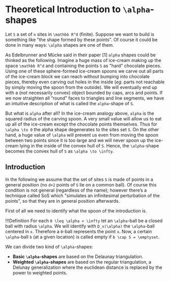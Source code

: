 # Theoretical Introduction to ``\alpha``-shapes

Let ``S`` a set of ``n`` sites in ``\mathbb R^d`` (finite).
Suppose we want to build is something like "the shape formed by these points".
Of course it could be done in many ways: ``\alpha`` shapes are one of them.

As Edelbrunner and Mücke said in their paper [1] ``alpha`` shapes could be thinked as the following.
Imagine a huge mass of ice-cream making up the space ``\mathbb R^d`` and containing the points ``S`` as "hard" chocolate pieces. Using one of these sphere-formed ice-cream spoons we carve out all parts of the ice-cream block we can reach without bumping into chocolate pieces, thereby even carving out holes in the inside (*eg.* parts not reachable by simply moving the spoon from the outside). We will eventually end up with a (not necessarily convex) object bounded by caps, arcs and points. If we now straighten all “round” faces to triangles and line segments, we have an intuitive description of what is called the ``alpha``-shape of ``S``.

But what is ``alpha`` after all? In the ice-cream analogy above, ``alpha`` is the squared radius of the carving spoon. A very small value will allow us to eat up all of the ice-cream except the chocolate points themselves. Thus for ``\alpha \to 0`` the alpha shape degenerates to the sites set ``S``. On the other hand, a huge value of ``\alpha`` will prevent us even from moving the spoon between two points since it is too large and we will never spoon up the ice-cream lying in the inside of the convex hull of ``S``. Hence, the ``\alpha``-shape becomes the convex hull of ``S`` as ``\alpha \to \infty``.

## Introduction

In the following we assume that the set of sites ``S`` is made of points in a general position (no ``d+2`` points of ``S`` lie on a common ball). Of course this condition is not general (regardless of the name); however there’s a technique called SoS which "simulates an infinitesimal perturbation of the points", so that they are in general position afterwards.

First of all we need to identify what the spoon of the introduction is.

!!!Definition
    For each ``0 \leq \alpha < \infty`` let an ``\alpha``-ball be a closed ball with radius ``\alpha``.
    We will identify with ``D_x(\alpha)`` the ``\alpha``-ball centered in ``x``.
    Therefore a ``0``-ball represents the point ``x``.
    Now, a certain ``\alpha``-ball ``b`` (at a given location) is called empty if ``b \cap S = \emptyset``.

We can divide two kind of ``\alpha``-shapes:
 - **Basic ``\alpha``-shapes** are based on the Delaunay triangulation.
 - **Weighted ``\alpha``-shapes** are based on the regular triangulation, a Delunay generalization where the euclidean distance is replaced by the power to weighted points.
